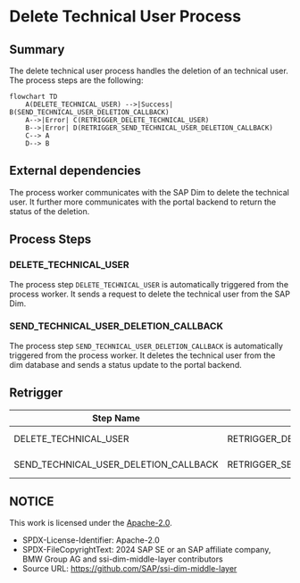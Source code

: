 # Delete Technical User Process

## Summary

The delete technical user process handles the deletion of an technical user. The process steps are the following:

```mermaid
flowchart TD
    A(DELETE_TECHNICAL_USER) -->|Success| B(SEND_TECHNICAL_USER_DELETION_CALLBACK)
    A-->|Error| C(RETRIGGER_DELETE_TECHNICAL_USER)
    B-->|Error| D(RETRIGGER_SEND_TECHNICAL_USER_DELETION_CALLBACK)
    C--> A
    D--> B
```

## External dependencies

The process worker communicates with the SAP Dim to delete the technical user. It further more communicates with the portal backend to return the status of the deletion.

## Process Steps

### DELETE_TECHNICAL_USER

The process step `DELETE_TECHNICAL_USER` is automatically triggered from the process worker. It sends a request to delete the technical user from the SAP Dim.

### SEND_TECHNICAL_USER_DELETION_CALLBACK

The process step `SEND_TECHNICAL_USER_DELETION_CALLBACK` is automatically triggered from the process worker. It deletes the technical user from the dim database and sends a status update to the portal backend.

## Retrigger

| Step Name                             | Retrigger Step                                  | Retrigger Endpoint                                                                                                    |
| ------------------------------------- | ----------------------------------------------- | --------------------------------------------------------------------------------------------------------------------- |
| DELETE_TECHNICAL_USER                 | RETRIGGER_DELETE_TECHNICAL_USER                 | api/dim/process/technicalUser/{processId}/retrigger?processStepTypeId=RETRIGGER_DELETE_TECHNICAL_USER                 |
| SEND_TECHNICAL_USER_DELETION_CALLBACK | RETRIGGER_SEND_TECHNICAL_USER_DELETION_CALLBACK | api/dim/process/technicalUser/{processId}/retrigger?processStepTypeId=RETRIGGER_SEND_TECHNICAL_USER_DELETION_CALLBACK |

## NOTICE

This work is licensed under the [Apache-2.0](https://www.apache.org/licenses/LICENSE-2.0).

- SPDX-License-Identifier: Apache-2.0
- SPDX-FileCopyrightText: 2024 SAP SE or an SAP affiliate company, BMW Group AG and ssi-dim-middle-layer contributors
- Source URL: https://github.com/SAP/ssi-dim-middle-layer
